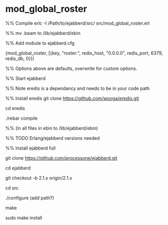 mod_global_roster
=================

%% Compile
erlc -I /Path/to/ejabberd/src/ src/mod_global_roster.erl

%% mv .beam to /lib/ejabberd/ebin

%% Add mobule to ejabberd.cfg
  
  {mod_global_roster, [{key, "roster:", redis_host, "0.0.0.0", redis_port, 6379, redis_db, 0}]}

%% Options above are defaults, overwrite for custom options.

%% Start ejabberd

%% Note eredis is a dependancy and needs to be in your code path

%% Install eredis
git clone https://github.com/wooga/eredis.git

cd eredis

./rebar compile

%% (ln all files in ebin to /lib/ejabberd/ebin)

%% TODO Erlang/ejabberd versions needed

%% Install ejabberd full

git clone https://github.com/processone/ejabberd.git

cd ejabberd

git checkout -b 2.1.x origin/2.1.x

cd src

./configure (add path?)

make

sudo make install

